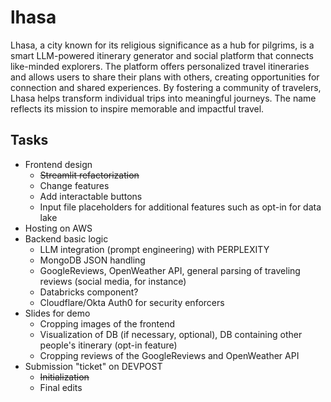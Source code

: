 # lhasa
Lhasa, a city known for its religious significance as a hub for pilgrims, is a smart LLM-powered itinerary generator and social platform that connects like-minded explorers. The platform offers personalized travel itineraries and allows users to share their plans with others, creating opportunities for connection and shared experiences. By fostering a community of travelers, Lhasa helps transform individual trips into meaningful journeys. The name reflects its mission to inspire memorable and impactful travel.

## Tasks
- Frontend design
    - ~~Streamlit refactorization~~
    - Change features
    - Add interactable buttons
    - Input file placeholders for additional features such as opt-in for data lake
- Hosting on AWS
- Backend basic logic
    - LLM integration (prompt engineering) with PERPLEXITY
    - MongoDB JSON handling
    - GoogleReviews, OpenWeather API, general parsing of traveling reviews (social media, for instance)
    - Databricks component?
    - Cloudflare/Okta Auth0 for security enforcers
- Slides for demo
    - Cropping images of the frontend
    - Visualization of DB (if necessary, optional), DB containing other people's itinerary (opt-in feature)
    - Cropping reviews of the GoogleReviews and OpenWeather API
- Submission "ticket" on DEVPOST
    - ~~Initialization~~
    - Final edits
